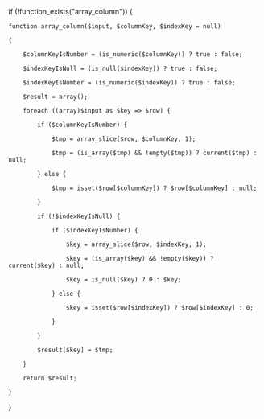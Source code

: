 if (!function_exists("array_column")) {

    function array_column($input, $columnKey, $indexKey = null)

    {

        $columnKeyIsNumber = (is_numeric($columnKey)) ? true : false;

        $indexKeyIsNull = (is_null($indexKey)) ? true : false;

        $indexKeyIsNumber = (is_numeric($indexKey)) ? true : false;

        $result = array();

        foreach ((array)$input as $key => $row) {

            if ($columnKeyIsNumber) {

                $tmp = array_slice($row, $columnKey, 1);

                $tmp = (is_array($tmp) && !empty($tmp)) ? current($tmp) : null;

            } else {

                $tmp = isset($row[$columnKey]) ? $row[$columnKey] : null;

            }

            if (!$indexKeyIsNull) {

                if ($indexKeyIsNumber) {

                    $key = array_slice($row, $indexKey, 1);

                    $key = (is_array($key) && !empty($key)) ? current($key) : null;

                    $key = is_null($key) ? 0 : $key;

                } else {

                    $key = isset($row[$indexKey]) ? $row[$indexKey] : 0;

                }

            }

            $result[$key] = $tmp;

        }

        return $result;

    }

}